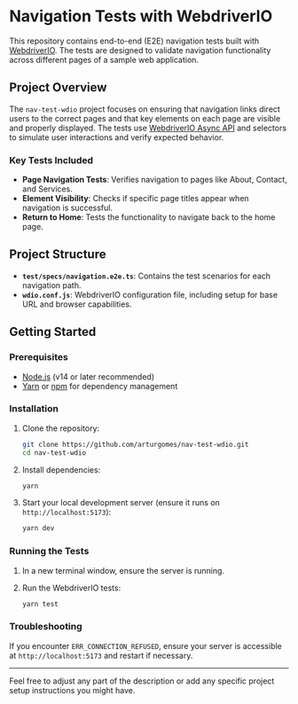 # Navigation Tests with WebdriverIO

This repository contains end-to-end (E2E) navigation tests built with [WebdriverIO](https://webdriver.io/). The tests are designed to validate navigation functionality across different pages of a sample web application. 

## Project Overview

The `nav-test-wdio` project focuses on ensuring that navigation links direct users to the correct pages and that key elements on each page are visible and properly displayed. The tests use [WebdriverIO Async API](https://webdriver.io/docs/async-api) and selectors to simulate user interactions and verify expected behavior.

### Key Tests Included

- **Page Navigation Tests**: Verifies navigation to pages like About, Contact, and Services.
- **Element Visibility**: Checks if specific page titles appear when navigation is successful.
- **Return to Home**: Tests the functionality to navigate back to the home page.

## Project Structure

- **`test/specs/navigation.e2e.ts`**: Contains the test scenarios for each navigation path.
- **`wdio.conf.js`**: WebdriverIO configuration file, including setup for base URL and browser capabilities.

## Getting Started

### Prerequisites

- [Node.js](https://nodejs.org/) (v14 or later recommended)
- [Yarn](https://yarnpkg.com/) or [npm](https://www.npmjs.com/) for dependency management

### Installation

1. Clone the repository:
   ```bash
   git clone https://github.com/arturgomes/nav-test-wdio.git
   cd nav-test-wdio
   ```

2. Install dependencies:

     ```bash
   yarn
   ```

3. Start your local development server (ensure it runs on `http://localhost:5173`):

     ```bash
   yarn dev
   ```

### Running the Tests

1. In a new terminal window, ensure the server is running.
2. Run the WebdriverIO tests:

     ```bash
   yarn test
   ```

### Troubleshooting

If you encounter `ERR_CONNECTION_REFUSED`, ensure your server is accessible at `http://localhost:5173` and restart if necessary.

---

Feel free to adjust any part of the description or add any specific project setup instructions you might have.